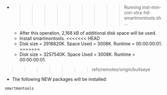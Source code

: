 * >>>>>>>>> Running inst-min-con-xtra-hd-smartmontools.sh ...
  * After this operation, 2,168 kB of additional disk space will be used.
  * Install smartmontools.
<<<<<<< HEAD
  * Disk size = 2918820K. Space Used = 3008K. Runtime = 00:00:00:01.
=======
  * Disk size = 3257540K. Space Used = 3008K. Runtime = 00:00:00:01.
>>>>>>> refs/remotes/origin/bullseye
  * The following NEW packages will be installed:
  ```bash
smartmontools
  ```
